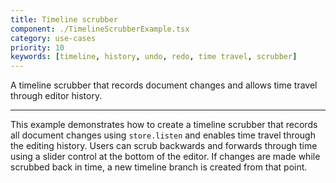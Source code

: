 ```yaml
---
title: Timeline scrubber
component: ./TimelineScrubberExample.tsx
category: use-cases
priority: 10
keywords: [timeline, history, undo, redo, time travel, scrubber]
---
```


A timeline scrubber that records document changes and allows time travel through editor history.

---

This example demonstrates how to create a timeline scrubber that records all document changes using `store.listen` and enables time travel through the editing history. Users can scrub backwards and forwards through time using a slider control at the bottom of the editor. If changes are made while scrubbed back in time, a new timeline branch is created from that point.
